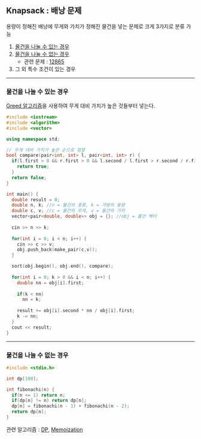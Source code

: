 ## Knapsack : 배낭 문제
용량이 정해진 배낭에 무게와 가치가 정해진 물건을 넣는 문제로 크게 3가지로 분류 가능
1. [물건을 나눌 수 있는 경우](#물건을-나눌-수-있는-경우)
2. [물건을 나눌 수 없는 경우](#물건을-나눌-수-없는-경우)
    * 관련 문제 : [12865](../code/12865.cpp)
3. 그 외 특수 조건이 있는 경우
***
### 물건을 나눌 수 있는 경우
[Greed 알고리즘](./Greed.md)을 사용하여 무게 대비 가치가 높은 것들부터 넣는다.
```c++
#include <iostream>
#include <algorithm>
#include <vector>

using namespace std;

// 무게 대비 가치가 높은 순으로 정렬
bool compare(pair<int, int> l, pair<int, int> r) {
  if(l.first > 0 && r.first > 0 && l.second / l.first > r.second / r.first) {
    return true;
  } 
  return false;
}

int main() {
  double result = 0;
  double n, k; //n = 물건의 종류, k = 가방의 용량
  double c, v; //c = 물건의 무게, v = 물건의 가치
  vector<pair<double, double>> obj = {}; //obj = 물건 벡터
  
  cin >> n >> k;
  
  for(int i = 0; i < n; i++) {
    cin >> c >> v;
    obj.push_back(make_pair(c,v));
  }

  sort(obj.begin(), obj.end(), compare);
  
  for(int i = 0; k > 0 && i < n; i++) {
    double nn = obj[i].first;
    
    if(k < nn) 
      nn = k;
    
    result += obj[i].second * nn / obj[i].first;
    k -= nn;
  }
  cout << result;
}
```
***
### 물건을 나눌 수 없는 경우
```c++
#include <stdio.h>

int dp[100];

int fibonachi(n) {
  if(n <= 1) return n;
  if(dp[n] != n) return dp[n];
  dp[n] = fibonachi(n - 1) + fibonachi(n - 2);
  return dp[n];
}
```
관련 알고리즘 : [DP](./dp.md), [Memoization](./memoization.md)